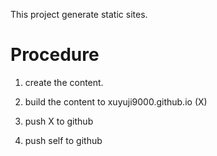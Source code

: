 This project generate static sites.

# Procedure

1. create the content.

2. build the content to xuyuji9000.github.io (X) 

3. push X to github

4. push self to github
